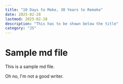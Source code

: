 ```yaml
---
title: "10 Days to Make, 30 Years to Remake"
date: 2025-02-28
lastmod: 2025-02-28
description: "This has to be shown below the title"
category: "JS"
---
```


# Sample md file

This is a sample md file.

Oh no, I'm not a good writer.
